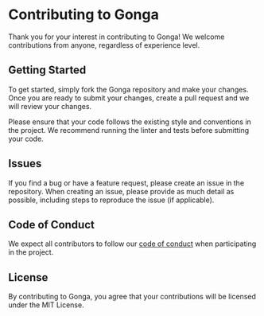 # Contributing to Gonga

Thank you for your interest in contributing to Gonga! We welcome contributions from anyone, regardless of experience level.

## Getting Started

To get started, simply fork the Gonga repository and make your changes. Once you are ready to submit your changes, create a pull request and we will review your changes.

Please ensure that your code follows the existing style and conventions in the project. We recommend running the linter and tests before submitting your code.

## Issues

If you find a bug or have a feature request, please create an issue in the repository. When creating an issue, please provide as much detail as possible, including steps to reproduce the issue (if applicable).

## Code of Conduct

We expect all contributors to follow our [code of conduct](https://github.com/kkumar-gcc/gonga/blob/main/CODE_OF_CONDUCT.md) when participating in the project.

## License

By contributing to Gonga, you agree that your contributions will be licensed under the MIT License.
